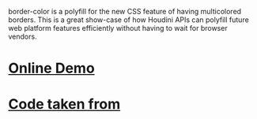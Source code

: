 border-color is a polyfill for the new CSS feature of having multicolored borders.
This is a great show-case of how Houdini APIs can polyfill
future web platform features efficiently without having to wait for browser vendors.

# [Online Demo](https://blog.hospodarets.com/demos/houdini-multiple-border/)

# [Code taken from](https://github.com/GoogleChrome/houdini-samples/tree/master/paint-worklet/border-color)